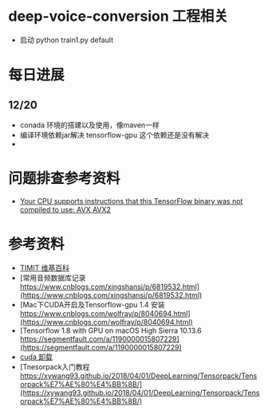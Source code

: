 # deep-voice-conversion 工程相关

+ 启动 python train1.py default


# 每日进展
## 12/20 
+ conada 环境的搭建以及使用，像maven一样
+ 编译环境依赖jar解决 tensorflow-gpu 这个依赖还是没有解决
+ 

# 问题排查参考资料
+ [Your CPU supports instructions that this TensorFlow binary was not compiled to use: AVX AVX2](https://blog.csdn.net/qq_41185868/article/details/79127838)

# 参考资料
+ [TIMIT 维基百科](https://zh.wikipedia.org/wiki/TIMIT)
+ [常用音频数据库记录 https://www.cnblogs.com/xingshansi/p/6819532.html](https://www.cnblogs.com/xingshansi/p/6819532.html)
+ [Mac下CUDA开启及Tensorflow-gpu 1.4 安装 https://www.cnblogs.com/wolfray/p/8040694.html](https://www.cnblogs.com/wolfray/p/8040694.html)
+ [Tensorflow 1.8 with GPU on macOS High Sierra 10.13.6 https://segmentfault.com/a/1190000015807229](https://segmentfault.com/a/1190000015807229)
+ [cuda 卸载](https://devtalk.nvidia.com/default/topic/1025945/cuda-setup-and-installation/mac-cuda-9-0-driver-fully-compatible-with-macos-high-sierra-10-13-error-quot-update-required-quot-solved-/)
+ [Tnesorpack入门教程 https://xywang93.github.io/2018/04/01/DeepLearning/Tensorpack/Tensorpack%E7%AE%80%E4%BB%8B/](https://xywang93.github.io/2018/04/01/DeepLearning/Tensorpack/Tensorpack%E7%AE%80%E4%BB%8B/)
